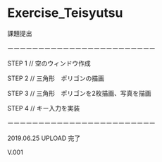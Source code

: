 # Exercise_Teisyutsu

課題提出

ーーーーーーーーーーーーーーーーーーーーーーーー

STEP 1 // 空のウィンドウ作成

STEP 2 // 三角形　ポリゴンの描画

STEP 3 // 三角形　ポリゴンを2枚描画、写真を描画

STEP 4 // キー入力を実装

ーーーーーーーーーーーーーーーーーーーーーーーー

2019.06.25 UPLOAD 完了

V.001
